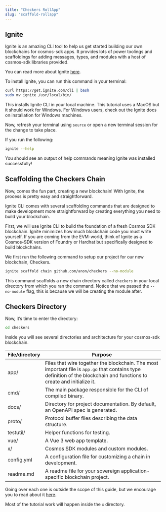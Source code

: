 ```yaml
---
title: "Checkers RollApp"
slug: "scaffold-rollapp"
---
```


## Ignite

Ignite is an amazing CLI tool to help us get started building our own blockchains for cosmos-sdk apps. It provides lots of power toolings and scaffoldings for adding messages, types, and modules with a host of cosmos-sdk libraries provided.

You can read more about Ignite [here](https://docs.ignite.com/).

To install Ignite, you can run this command in your terminal:

```sh
curl https://get.ignite.com/cli | bash
sudo mv ignite /usr/local/bin/
```

This installs Ignite CLI in your local machine. This tutorial uses a MacOS but it should work for Windows. For Windows users, check out the Ignite docs on installation for Windows machines.

Now, refresh your terminal using `source` or open a new terminal session for the change to take place.

If you run the following:

```sh
ignite --help
```

You should see an output of help commands meaning Ignite was installed successfully!

## Scaffolding the Checkers Chain

Now, comes the fun part, creating a new blockchain! With Ignite, the process is pretty easy and straightforward.

Ignite CLI comes with several scaffolding commands that are designed to make development more straightforward by creating everything you need to build your blockchain.

First, we will use Ignite CLI to build the foundation of a fresh Cosmos SDK blockchain. Ignite minimizes how much blockchain code
you must write yourself. If you are coming from the EVM-world, think of Ignite as a Cosmos-SDK version of Foundry or Hardhat but specifically designed to build blockchains.

We first run the following command to setup our project for our new blockchain, Checkers.

```sh
ignite scaffold chain github.com/anon/checkers --no-module
```

This command scaffolds a new chain directory called `checkers` in your local directory from which you ran the command. Notice
that we passed the `--no-module` flag, this is because we will be creating the module after.

## Checkers Directory

Now, it’s time to enter the directory:

```sh
cd checkers
```

Inside you will see several directories and architecture for
your cosmos-sdk blockchain.

| File/directory | Purpose                                                                                                                                                                 |
| -------------- | ----------------------------------------------------------------------------------------------------------------------------------------------------------------------- |
| app/           | Files that wire together the blockchain. The most important file is `app.go` that contains type definition of the blockchain and functions to create and initialize it. |
| cmd/           | The main package responsible for the CLI of compiled binary.                                                                                                            |
| docs/          | Directory for project documentation. By default, an OpenAPI spec is generated.                                                                                          |
| proto/         | Protocol buffer files describing the data structure.                                                                                                                    |
| testutil/      | Helper functions for testing.                                                                                                                                           |
| vue/           | A Vue 3 web app template.                                                                                                                                               |
| x/             | Cosmos SDK modules and custom modules.                                                                                                                                  |
| config.yml     | A configuration file for customizing a chain in development.                                                                                                            |
| readme.md      | A readme file for your sovereign application-specific blockchain project.                                                                                               |

Going over each one is outside the scope of this guide, but we encourage you
to read about it [here](https://docs.ignite.com/kb).

Most of the tutorial work will happen inside the `x` directory.
